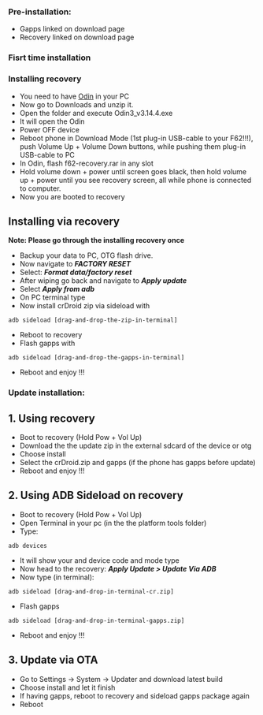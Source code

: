 ### Pre-installation:
* Gapps linked on download page
* Recovery linked on download page

### Fisrt time installation
### Installing recovery 
* You need to have [Odin](https://drive.google.com/file/d/1-tk7QBvxc8ixuU7XrGiGmNAjqspaliLv/view?usp=drive_link) in your PC
* Now go to Downloads and unzip it. 
* Open the folder and execute Odin3_v3.14.4.exe
* It will open the Odin
* Power OFF device
* Reboot phone in Download Mode (1st plug-in USB-cable to your F62!!!), push Volume Up + Volume Down buttons, while pushing them plug-in USB-cable to PC
* In Odin, flash f62-recovery.rar in any slot
* Hold volume down + power until screen goes black, then hold volume up + power until you see recovery screen, all while phone is connected to computer.
* Now you are booted to recovery

## Installing via recovery
**Note: Please go through the installing recovery once**
* Backup your data to PC, OTG flash drive.
* Now navigate to ***FACTORY RESET***
* Select: ***Format data/factory reset***
* After wiping go back and navigate to ***Apply update***
* Select  ***Apply from adb***
* On PC terminal type
* Now install crDroid zip via sideload with

```
adb sideload [drag-and-drop-the-zip-in-terminal]
```
* Reboot to recovery
* Flash gapps with

```
adb sideload [drag-and-drop-the-gapps-in-terminal]
```
* Reboot and enjoy !!!

### Update installation:
## 1. Using recovery
* Boot to recovery (Hold Pow + Vol Up)
* Download the the update zip in the external sdcard of the device or otg
* Choose install 
* Select the crDroid.zip and gapps (if the phone has gapps before update)
* Reboot and enjoy !!!

## 2. Using ADB Sideload on recovery 
* Boot to recovery (Hold Pow + Vol Up)
* Open Terminal in your pc (in the the platform tools folder)
* Type:

```
adb devices
```
* It will show your and device code and mode type
* Now head to the recovery: ***Apply Update > Update Via ADB***
* Now type (in terminal):

```
adb sideload [drag-and-drop-in-terminal-cr.zip]
```

* Flash gapps
```
adb sideload [drag-and-drop-in-terminal-gapps.zip]
```
* Reboot and enjoy !!!

## 3. Update via OTA
* Go to Settings -> System -> Updater and download latest build
* Choose install and let it finish
* If having gapps, reboot to recovery and sideload gapps package again
* Reboot
